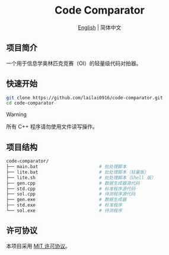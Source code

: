 <div align="center">
  <h1>Code Comparator</h1>
  <p><a href="README.md">English</a> | 简体中文</p>
</div>

## 项目简介

一个用于信息学奥林匹克竞赛（OI）的轻量级代码对拍器。

## 快速开始

```bash
git clone https://github.com/lailai0916/code-comparator.git
cd code-comparator
```

> [!Warning]
> 所有 C++ 程序请勿使用文件读写操作。

## 项目结构

```bash
code-comparator/
├── main.bat                       # 批处理脚本
├── lite.bat                       # 批处理脚本（轻量版）
├── lite.sh                        # 批处理脚本（Shell 版）
├── gen.cpp                        # 数据生成器源代码
├── std.cpp                        # 标准程序源代码
├── sol.cpp                        # 待测程序源代码
├── gen.exe                        # 数据生成器
├── std.exe                        # 标准程序
└── sol.exe                        # 待测程序
```

## 许可协议

本项目采用 [MIT 许可协议](LICENSE)。
